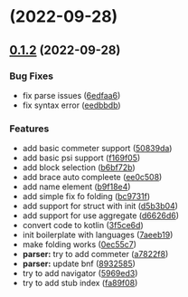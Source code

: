 # [](https://github.com/feakin/intellij-feakin/compare/v0.1.2...v) (2022-09-28)



## [0.1.2](https://github.com/feakin/intellij-feakin/compare/7aeeb197fbd45f1fb863b12c35314d1ebc0baa05...v0.1.2) (2022-09-28)


### Bug Fixes

* fix parse issues ([6edfaa6](https://github.com/feakin/intellij-feakin/commit/6edfaa693029abf9387f0076db1f8216b2120827))
* fix syntax error ([eedbbdb](https://github.com/feakin/intellij-feakin/commit/eedbbdb90ee4d18bc41173dbe080cba5fe9754d8))


### Features

* add basic commeter support ([50839da](https://github.com/feakin/intellij-feakin/commit/50839da252e2f32b6e1413c109591eed397c2927))
* add basic psi support ([f169f05](https://github.com/feakin/intellij-feakin/commit/f169f054ac7f20cd427689f40f77c1ca39559173))
* add block selection ([b6bf72b](https://github.com/feakin/intellij-feakin/commit/b6bf72b59c2ea38a6169f64c89353096809d2a9f))
* add brace auto compleete ([ee0c508](https://github.com/feakin/intellij-feakin/commit/ee0c508729479fa37fbefddb4787d3571d155a6b))
* add name element ([b9f18e4](https://github.com/feakin/intellij-feakin/commit/b9f18e4b4073063d2aff98b0ec42ea475c46f464))
* add simple fix fo folding ([bc9731f](https://github.com/feakin/intellij-feakin/commit/bc9731f92149ef6f11647e95927410d514df3a9c))
* add support for struct with init ([d5b3b04](https://github.com/feakin/intellij-feakin/commit/d5b3b04d051d51eefd501d99237ea1c83ea50f6c))
* add support for use aggregate ([d6626d6](https://github.com/feakin/intellij-feakin/commit/d6626d6a166472deb1a240b37a60019f19d0e200))
* convert code to kotlin ([3f5ce6d](https://github.com/feakin/intellij-feakin/commit/3f5ce6dc11507fb0e05b36b15ed98bea2cef389d))
* init boilerplate with languages ([7aeeb19](https://github.com/feakin/intellij-feakin/commit/7aeeb197fbd45f1fb863b12c35314d1ebc0baa05))
* make folding works ([0ec55c7](https://github.com/feakin/intellij-feakin/commit/0ec55c7e55d539cb6f90b260f84d2e68314f17c2))
* **parser:** try to add commeter ([a7822f8](https://github.com/feakin/intellij-feakin/commit/a7822f843181db46dbf128a098aed0170be807b8))
* **parser:** update bnf ([8932585](https://github.com/feakin/intellij-feakin/commit/8932585ee47b2bf9281e5778de9009996d9a3c27))
* try to add navigator ([5969ed3](https://github.com/feakin/intellij-feakin/commit/5969ed3464b746cd006ab9d05b64a18d49b9e160))
* try to add stub index ([fa89f08](https://github.com/feakin/intellij-feakin/commit/fa89f08261a770bc8b96bcce5caba794099ddbc1))



